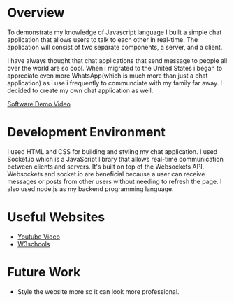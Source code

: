 # Overview

To demonstrate my knowledge of Javascript language I built a simple chat application that allows users to talk to each other in real-time. The application will consist of two separate components, a server, and a client. 

I have always thought that chat applications that send message to people all over the world are so cool. When i migrated to the United States i began to appreciate even more WhatsApp(which is much more than just a chat application) as i use i frequently to communciate with my family far away. I decided to create my own chat application as well. 


[Software Demo Video](https://www.loom.com/share/ecc34a10542a4a9197aa56be79f9c65e)

# Development Environment

I used HTML and CSS for building and styling my chat application. 
I used Socket.io which is a JavaScript library that allows real-time communication between clients and servers. It's built on top of the Websockets API. Websockets and socket.io are beneficial because a user can receive messages or posts from other users without needing to refresh the page. I also used node.js as my backend programming language. 


# Useful Websites

- [Youtube Video](https://youtu.be/ZKEqqIO7n-k)
- [W3schools](https://www.w3schools.com/nodejs/default.asp)

# Future Work

- Style the website more so it can look more professional.
